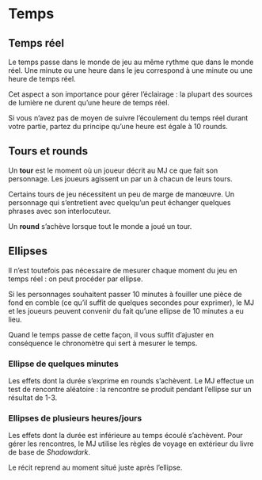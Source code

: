 # Temps

## Temps réel

Le temps passe dans le monde de jeu au même rythme que dans le monde réel. Une minute ou une heure dans le jeu correspond à une minute ou une heure de temps réel.

Cet aspect a son importance pour gérer l’éclairage : la plupart des sources de lumière ne durent qu’une heure de temps réel.

Si vous n’avez pas de moyen de suivre l’écoulement du temps réel durant votre partie, partez du principe qu’une heure est égale à 10 rounds.

## Tours et rounds

Un **tour** est le moment où un joueur décrit au MJ ce que fait son personnage. Les joueurs agissent un par un à chacun de leurs tours.

Certains tours de jeu nécessitent un peu de marge de manœuvre. Un personnage qui s’entretient avec quelqu’un peut échanger quelques phrases avec son interlocuteur.

Un **round** s’achève lorsque tout le monde a joué un tour.

## Ellipses

Il n’est toutefois pas nécessaire de mesurer chaque moment du jeu en temps réel : on peut procéder par ellipse.

Si les personnages souhaitent passer 10 minutes à fouiller une pièce de fond en comble (ce qu’il suffit de quelques secondes pour exprimer), le MJ et les joueurs peuvent convenir du fait qu’une ellipse de 10 minutes a eu lieu.

Quand le temps passe de cette façon, il vous suffit d’ajuster en conséquence le chronomètre qui sert à mesurer le temps.

### Ellipse de quelques minutes

Les effets dont la durée s’exprime en rounds s’achèvent. Le MJ effectue un test de rencontre aléatoire : la rencontre se produit pendant l’ellipse sur un résultat de 1-3.

### Ellipses de plusieurs heures/jours

Les effets dont la durée est inférieure au temps écoulé s’achèvent. Pour gérer les rencontres, le MJ utilise les règles de voyage en extérieur du livre de base de *Shadowdark*.

Le récit reprend au moment situé juste après l’ellipse.
